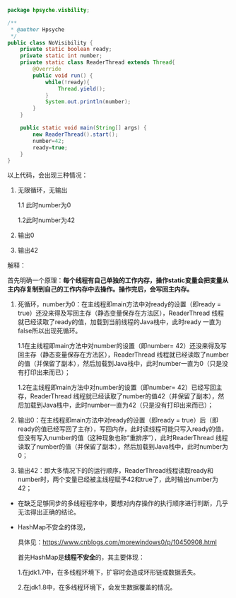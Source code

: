 ```java
package hpsyche.visbility;

/**
 * @author Hpsyche
 */
public class NoVisibility {
    private static boolean ready;
    private static int number;
    private static class ReaderThread extends Thread{
        @Override
        public void run() {
            while(!ready){
                Thread.yield();
            }
            System.out.println(number);
        }
    }

    public static void main(String[] args) {
        new ReaderThread().start();
        number=42;
        ready=true;
    }
}
```

以上代码，会出现三种情况：

1. 无限循环，无输出

   1.1 此时number为0

   1.2此时number为42

2. 输出0

3. 输出42

解释：

首先明确一个原理：**每个线程有自己单独的工作内存，操作static变量会把变量从主内存复制到自己的工作内存中去操作。操作完后，会写回主内存。**

1. 死循环，number为0：在主线程即main方法中对ready的设置（即ready = true）还没来得及写回主存（静态变量保存在方法区），ReaderThread 线程就已经读取了ready的值，加载到当前线程的Java栈中，此时ready 一直为false所以出现死循环。

   1.1在主线程即main方法中对number的设置（即number= 42）还没来得及写回主存（静态变量保存在方法区），ReaderThread 线程就已经读取了number的值（并保留了副本），然后加载到Java栈中，此时number一直为0（只是没有打印出来而已）；

   1.2在主线程即main方法中对number的设置（即number= 42）已经写回主存，ReaderThread 线程就已经读取了number的值42（并保留了副本），然后加载到Java栈中，此时number一直为42（只是没有打印出来而已）；

2. 输出0：在主线程即main方法中对ready的设置（即ready = true）后（即ready的值已经写回了主存），写回内存，此时读线程可能只写入ready的值，但没有写入number的值（这种现象也称“重排序”），此时ReaderThread 线程读取了number的值（并保留了副本），然后加载到Java栈中，此时number为0；

3. 输出42：即大多情况下的的运行顺序，ReaderThread线程读取ready和number时，两个变量已经被主线程赋予42和true了，此时输出number为42；

* 在缺乏足够同步的多线程程序中，要想对内存操作的执行顺序进行判断，几乎无法得出正确的结论。

* HashMap不安全的体现，

  具体见：https://www.cnblogs.com/morewindows0/p/10450908.html

  首先HashMap是**线程不安全**的，其主要体现：

  1.在jdk1.7中，在多线程环境下，扩容时会造成环形链或数据丢失。

  2.在jdk1.8中，在多线程环境下，会发生数据覆盖的情况。

